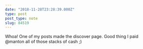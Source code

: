 ```yaml
---
date: "2018-11-28T23:28:39.000Z"
type: post 
post_type: note
slug: 84519
---
```

Whoa! One of my posts made the discover page. Good thing I paid @manton all of those stacks of cash ;)

